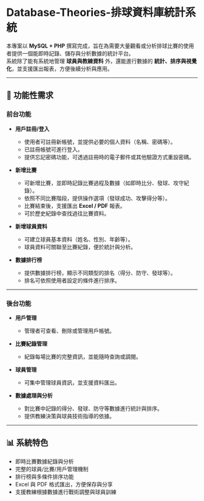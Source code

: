 # Database-Theories-排球資料庫統計系統

本專案以 **MySQL + PHP** 撰寫完成，旨在為需要大量觀看或分析排球比賽的使用者提供一個能即時記錄、儲存與分析數據的統計平台。  
系統除了能有系統地管理 **球員與教練資料** 外，還能進行數據的 **統計、排序與視覺化**，並支援匯出報表，方便後續分析與應用。

---

## 🎯 功能性需求

### 前台功能
- **用戶註冊/登入**
  - 使用者可註冊新帳號，並提供必要的個人資料（名稱、密碼等）。
  - 已註冊帳號可進行登入。
  - 提供忘記密碼功能，可透過註冊時的電子郵件或其他驗證方式重設密碼。

- **新增比賽**
  - 可新增比賽，並即時記錄比賽過程及數據（如即時比分、發球、攻守紀錄）。
  - 依照不同比賽階段，提供操作選項（發球成功、攻擊得分等）。
  - 比賽結束後，支援匯出 **Excel / PDF** 報表。
  - 可於歷史紀錄中查找過往比賽資料。

- **新增球員資料**
  - 可建立球員基本資料（姓名、性別、年齡等）。
  - 球員資料可關聯至比賽紀錄，便於統計與分析。

- **數據排行榜**
  - 提供數據排行榜，顯示不同類型的排名（得分、防守、發球等）。
  - 排名可依照使用者設定的條件進行排序。

---

### 後台功能
- **用戶管理**
  - 管理者可查看、刪除或管理用戶帳號。

- **比賽紀錄管理**
  - 紀錄每場比賽的完整資訊，並能隨時查詢或調閱。

- **球員管理**
  - 可集中管理球員資訊，並支援資料匯出。

- **數據處理與分析**
  - 對比賽中記錄的得分、發球、防守等數據進行統計與排序。
  - 提供教練決策與球員技術指導的依據。

---

## 📊 系統特色
- 即時比賽數據紀錄與分析  
- 完整的球員/比賽/用戶管理機制  
- 排行榜與多條件排序功能  
- Excel 與 PDF 格式匯出，方便保存與分享  
- 支援教練根據數據進行戰術調整與球員訓練
